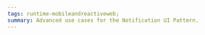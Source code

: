 ```yaml
---
tags: runtime-mobileandreactiveweb;
summary: Advanced use cases for the Notification UI Pattern. 
---
```


